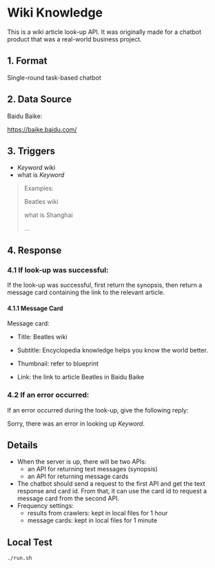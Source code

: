 # Wiki Knowledge

This is a wiki article look-up API. It was originally made for a chatbot product that was a real-world business project.

## 1. Format

Single-round task-based chatbot

## 2. Data Source

Baidu Baike:

https://baike.baidu.com/

## 3. Triggers

- *Keyword* wiki
- what is *Keyword*

> Examples:
>
> Beatles wiki
>
> what is Shanghai
>
> ...

## 4. Response

### 4.1 If look-up was successful:

If the look-up was successful, first return the synopsis, then return a message card containing the link to the relevant article.

#### 4.1.1 Message Card

Message card:

- Title: Beatles wiki

- Subtitle: Encyclopedia knowledge helps you know the world better.

- Thumbnail: refer to blueprint

- Link: the link to article Beatles in Baidu Baike

### 4.2 If an error occurred:

If an error occurred during the look-up, give the following reply:

Sorry, there was an error in looking up *Keyword*.

## Details

- When the server is up, there will be two APIs:
  - an API for returning text messages (synopsis)
  - an API for returning message cards
- The chatbot should send a request to the first API and get the text response and card id. From that, it can use the card id to request a message card from the second API.
- Frequency settings:
  - results from crawlers: kept in local files for 1 hour
  - message cards: kept in local files for 1 minute

## Local Test

```bash
./run.sh
```
